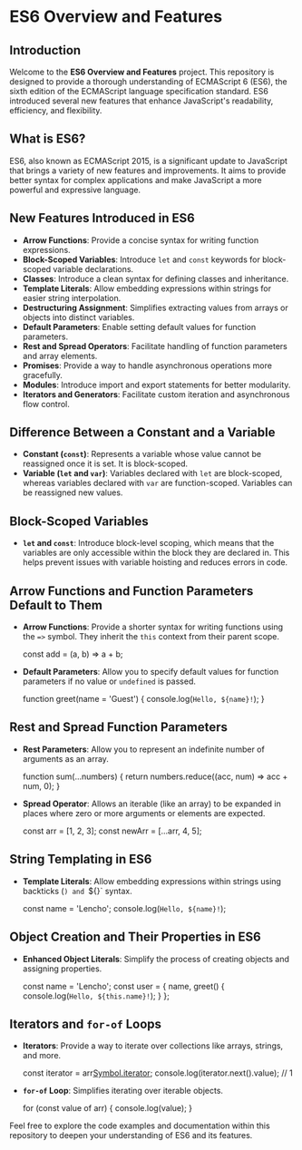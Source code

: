# ES6 Overview and Features

## Introduction
Welcome to the **ES6 Overview and Features** project. This repository is designed to provide a thorough understanding of ECMAScript 6 (ES6), the sixth edition of the ECMAScript language specification standard. ES6 introduced several new features that enhance JavaScript's readability, efficiency, and flexibility.

## What is ES6?
ES6, also known as ECMAScript 2015, is a significant update to JavaScript that brings a variety of new features and improvements. It aims to provide better syntax for complex applications and make JavaScript a more powerful and expressive language.

## New Features Introduced in ES6
- **Arrow Functions**: Provide a concise syntax for writing function expressions.
- **Block-Scoped Variables**: Introduce `let` and `const` keywords for block-scoped variable declarations.
- **Classes**: Introduce a clean syntax for defining classes and inheritance.
- **Template Literals**: Allow embedding expressions within strings for easier string interpolation.
- **Destructuring Assignment**: Simplifies extracting values from arrays or objects into distinct variables.
- **Default Parameters**: Enable setting default values for function parameters.
- **Rest and Spread Operators**: Facilitate handling of function parameters and array elements.
- **Promises**: Provide a way to handle asynchronous operations more gracefully.
- **Modules**: Introduce import and export statements for better modularity.
- **Iterators and Generators**: Facilitate custom iteration and asynchronous flow control.

## Difference Between a Constant and a Variable
- **Constant (`const`)**: Represents a variable whose value cannot be reassigned once it is set. It is block-scoped.
- **Variable (`let` and `var`)**: Variables declared with `let` are block-scoped, whereas variables declared with `var` are function-scoped. Variables can be reassigned new values.

## Block-Scoped Variables
- **`let` and `const`**: Introduce block-level scoping, which means that the variables are only accessible within the block they are declared in. This helps prevent issues with variable hoisting and reduces errors in code.

## Arrow Functions and Function Parameters Default to Them
- **Arrow Functions**: Provide a shorter syntax for writing functions using the `=>` symbol. They inherit the `this` context from their parent scope.
  
  const add = (a, b) => a + b;
  
- **Default Parameters**: Allow you to specify default values for function parameters if no value or `undefined` is passed.
  
  function greet(name = 'Guest') {
    console.log(`Hello, ${name}!`);
  }
  

## Rest and Spread Function Parameters
- **Rest Parameters**: Allow you to represent an indefinite number of arguments as an array.
  
  function sum(...numbers) {
    return numbers.reduce((acc, num) => acc + num, 0);
  }
  
- **Spread Operator**: Allows an iterable (like an array) to be expanded in places where zero or more arguments or elements are expected.
  
  const arr = [1, 2, 3];
  const newArr = [...arr, 4, 5];
  

## String Templating in ES6
- **Template Literals**: Allow embedding expressions within strings using backticks (`) and `${}` syntax.
  
  const name = 'Lencho';
  console.log(`Hello, ${name}!`);
  

## Object Creation and Their Properties in ES6
- **Enhanced Object Literals**: Simplify the process of creating objects and assigning properties.
  
  const name = 'Lencho';
  const user = {
    name,
    greet() {
      console.log(`Hello, ${this.name}!`);
    }
  };
  

## Iterators and `for-of` Loops
- **Iterators**: Provide a way to iterate over collections like arrays, strings, and more.
  
  const iterator = arr[Symbol.iterator]();
  console.log(iterator.next().value); // 1
  
- **`for-of` Loop**: Simplifies iterating over iterable objects.
  
  for (const value of arr) {
    console.log(value);
  }
  

Feel free to explore the code examples and documentation within this repository to deepen your understanding of ES6 and its features.



